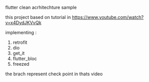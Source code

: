 flutter clean acrhitechture sample

this project based on tutorial in https://www.youtube.com/watch?v=x4DydJKVvQk

implementing :

1. retrofit
2. dio
3. get_it
4. flutter_bloc
5. freezed

the brach represent check point in thats video
